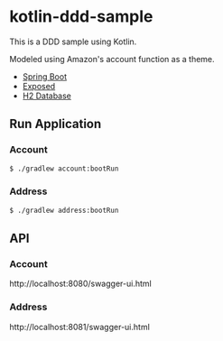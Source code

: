 # kotlin-ddd-sample

This is a DDD sample using Kotlin.

Modeled using Amazon's account function as a theme.

- [Spring Boot](https://github.com/spring-projects/spring-boot)
- [Exposed](https://github.com/JetBrains/Exposed)
- [H2 Database](https://github.com/h2database/h2database)

## Run Application

### Account
``` bash
$ ./gradlew account:bootRun
```

### Address
``` bash
$ ./gradlew address:bootRun
```


## API

### Account
http://localhost:8080/swagger-ui.html

### Address
http://localhost:8081/swagger-ui.html
